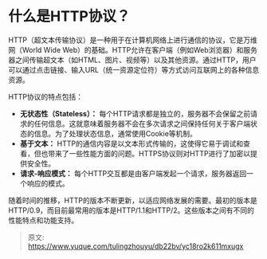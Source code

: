 # 什么是HTTP协议？

HTTP（超文本传输协议）是一种用于在计算机网络上进行通信的协议，它是万维网（World Wide Web）的基础。HTTP允许在客户端（例如Web浏览器）和服务器之间传输超文本（如HTML、图片、视频等）以及其他资源。通过HTTP，用户可以通过点击链接、输入URL（统一资源定位符）等方式访问互联网上的各种信息资源。

HTTP协议的特点包括：

+  **无状态性（Stateless）：** 每个HTTP请求都是独立的，服务器不会保留之前请求的任何信息。这就意味着服务器不会在多次请求之间保持任何关于客户端状态的信息。为了处理状态信息，通常使用Cookie等机制。 
+  **基于文本：** HTTP的通信内容是以文本形式传输的，这使得它易于调试和查看，但也带来了一些性能方面的问题。HTTPS协议则对HTTP进行了加密以提供安全性。 
+  **请求-响应模式：** 每个HTTP交互都是由客户端发起一个请求，服务器返回一个响应的模式。 

随着时间的推移，HTTP的版本不断更新，以适应网络发展的需要。最初的版本是HTTP/0.9，而目前最常用的版本是HTTP/1.1和HTTP/2。这些版本之间有不同的性能特点和功能支持。



> 原文: <https://www.yuque.com/tulingzhouyu/db22bv/yc18ro2k611mxugx>